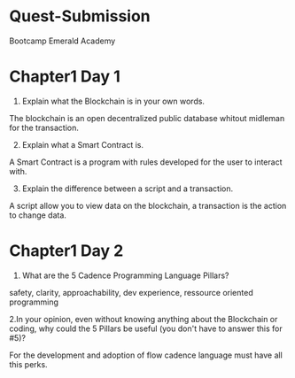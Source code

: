 # Quest-Submission
Bootcamp Emerald Academy

# Chapter1 Day 1
1. Explain what the Blockchain is in your own words.
 
The blockchain is an open decentralized public database whitout midleman for the transaction.

2. Explain what a Smart Contract is.

A Smart Contract is a program with rules developed for the user to interact with.

3. Explain the difference between a script and a transaction.

A script allow you to view data on the blockchain, a transaction is the action to change data.

# Chapter1 Day 2
1. What are the 5 Cadence Programming Language Pillars?

safety, clarity, approachability, dev experience, ressource oriented programming

2.In your opinion, even without knowing anything about the Blockchain or coding, why could the 5 Pillars be useful (you don't have to answer this for #5)?

For the development and adoption of  flow cadence language must have all this perks.


